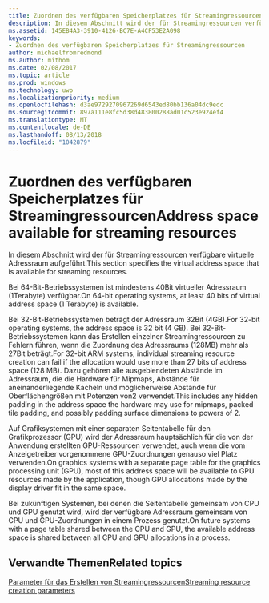 ```yaml
---
title: Zuordnen des verfügbaren Speicherplatzes für Streamingressourcen
description: In diesem Abschnitt wird der für Streamingressourcen verfügbare virtuelle Adressraum aufgeführt.
ms.assetid: 145EB4A3-3910-4126-BC7E-A4CF53E2A098
keywords:
- Zuordnen des verfügbaren Speicherplatzes für Streamingressourcen
author: michaelfromredmond
ms.author: mithom
ms.date: 02/08/2017
ms.topic: article
ms.prod: windows
ms.technology: uwp
ms.localizationpriority: medium
ms.openlocfilehash: d3ae9729270967269d6543ed80bb136a04dc9edc
ms.sourcegitcommit: 897a111e8fc5d38d483800288ad01c523e924ef4
ms.translationtype: MT
ms.contentlocale: de-DE
ms.lasthandoff: 08/13/2018
ms.locfileid: "1042879"
---
```

# <a name="address-space-available-for-streaming-resources"></a><span data-ttu-id="ffbb8-104">Zuordnen des verfügbaren Speicherplatzes für Streamingressourcen</span><span class="sxs-lookup"><span data-stu-id="ffbb8-104">Address space available for streaming resources</span></span>


<span data-ttu-id="ffbb8-105">In diesem Abschnitt wird der für Streamingressourcen verfügbare virtuelle Adressraum aufgeführt.</span><span class="sxs-lookup"><span data-stu-id="ffbb8-105">This section specifies the virtual address space that is available for streaming resources.</span></span>

<span data-ttu-id="ffbb8-106">Bei 64-Bit-Betriebssystemen ist mindestens 40Bit virtueller Adressraum (1Terabyte) verfügbar.</span><span class="sxs-lookup"><span data-stu-id="ffbb8-106">On 64-bit operating systems, at least 40 bits of virtual address space (1 Terabyte) is available.</span></span>

<span data-ttu-id="ffbb8-107">Bei 32-Bit-Betriebssystemen beträgt der Adressraum 32Bit (4GB).</span><span class="sxs-lookup"><span data-stu-id="ffbb8-107">For 32-bit operating systems, the address space is 32 bit (4 GB).</span></span> <span data-ttu-id="ffbb8-108">Bei 32-Bit-Betriebssystemen kann das Erstellen einzelner Streamingressourcen zu Fehlern führen, wenn die Zuordnung des Adressraums (128MB) mehr als 27Bit beträgt.</span><span class="sxs-lookup"><span data-stu-id="ffbb8-108">For 32-bit ARM systems, individual streaming resource creation can fail if the allocation would use more than 27 bits of address space (128 MB).</span></span> <span data-ttu-id="ffbb8-109">Dazu gehören alle ausgeblendeten Abstände im Adressraum, die die Hardware für Mipmaps, Abstände für aneinanderliegende Kacheln und möglicherweise Abstände für Oberflächengrößen mit Potenzen von2 verwendet.</span><span class="sxs-lookup"><span data-stu-id="ffbb8-109">This includes any hidden padding in the address space the hardware may use for mipmaps, packed tile padding, and possibly padding surface dimensions to powers of 2.</span></span>

<span data-ttu-id="ffbb8-110">Auf Grafiksystemen mit einer separaten Seitentabelle für den Grafikprozessor (GPU) wird der Adressraum hauptsächlich für die von der Anwendung erstellten GPU-Ressourcen verwendet, auch wenn die vom Anzeigetreiber vorgenommene GPU-Zuordnungen genauso viel Platz verwenden.</span><span class="sxs-lookup"><span data-stu-id="ffbb8-110">On graphics systems with a separate page table for the graphics processing unit (GPU), most of this address space will be available to GPU resources made by the application, though GPU allocations made by the display driver fit in the same space.</span></span>

<span data-ttu-id="ffbb8-111">Bei zukünftigen Systemen, bei denen die Seitentabelle gemeinsam von CPU und GPU genutzt wird, wird der verfügbare Adressraum gemeinsam von CPU und GPU-Zuordnungen in einem Prozess genutzt.</span><span class="sxs-lookup"><span data-stu-id="ffbb8-111">On future systems with a page table shared between the CPU and GPU, the available address space is shared between all CPU and GPU allocations in a process.</span></span>

## <a name="span-idrelated-topicsspanrelated-topics"></a><span data-ttu-id="ffbb8-112"><span id="related-topics"></span>Verwandte Themen</span><span class="sxs-lookup"><span data-stu-id="ffbb8-112"><span id="related-topics"></span>Related topics</span></span>


[<span data-ttu-id="ffbb8-113">Parameter für das Erstellen von Streamingressourcen</span><span class="sxs-lookup"><span data-stu-id="ffbb8-113">Streaming resource creation parameters</span></span>](streaming-resource-creation-parameters.md)

 

 





